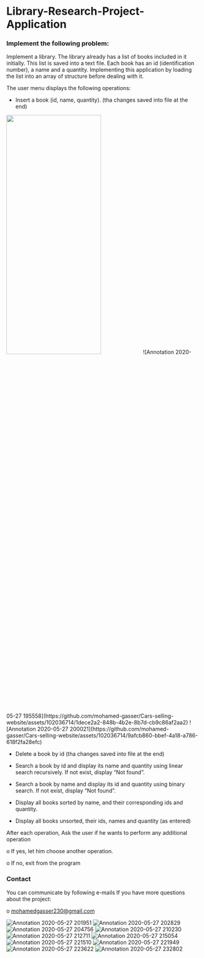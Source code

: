 # Library-Research-Project-Application


 ### Implement the following problem:
 
  Implement a library. The library already has a list of books included in it initially. This list is saved into a text file. Each book has an id (identification number), a name and a quantity.
  Implementing this application by loading the list into an array of structure before dealing with  it.

  The user menu displays the following operations:
  
  - Insert a book (id, name, quantity). (tha changes saved into file at the end)
   <img src="https://github.com/mohamed-gasser/Cars-selling-website/assets/102036714/1dece2a2-848b-4b2e-8b7d-cb9c86af2aa2)" width="70%" height="40%">
 ![Annotation 2020-05-27 195558](https://github.com/mohamed-gasser/Cars-selling-website/assets/102036714/1dece2a2-848b-4b2e-8b7d-cb9c86af2aa2)
 ![Annotation 2020-05-27 200021](https://github.com/mohamed-gasser/Cars-selling-website/assets/102036714/9afcb860-bbef-4a18-a786-618f2fa28efc)
  
  - Delete a book by id (tha changes saved into file at the end)
  
  - Search a book by id and display its name and quantity using linear search recursively. If not exist, display “Not found”.
  
  - Search a book by name and display its id and quantity using binary search. If not exist, display “Not found”. 
  
  - Display all books sorted by name, and their corresponding ids and quantity.
  
  - Display all books unsorted, their ids, names and quantity (as entered) 
  
  After each operation, Ask the user if he wants to perform any additional operation
  
  o If yes, let him choose another operation.
  
  o If no, exit from the program

 ### Contact
 You can communicate by following e-mails If you have more questions about the project:
 
 o  mohamedgasser230@gmail.com



 ![Annotation 2020-05-27 201951](https://github.com/mohamed-gasser/Cars-selling-website/assets/102036714/bd55d208-adcb-4671-9459-6b06a489d871)
![Annotation 2020-05-27 202829](https://github.com/mohamed-gasser/Cars-selling-website/assets/102036714/aa414ab9-2c39-4edb-987b-67fc503f72ac)
![Annotation 2020-05-27 204756](https://github.com/mohamed-gasser/Cars-selling-website/assets/102036714/4d464133-de93-484b-b369-0f98ae51e579)
![Annotation 2020-05-27 210230](https://github.com/mohamed-gasser/Cars-selling-website/assets/102036714/169c5f78-74a5-472f-aec0-e48808369b75)
![Annotation 2020-05-27 212711](https://github.com/mohamed-gasser/Cars-selling-website/assets/102036714/7b666e21-61b4-4da7-b462-fe60e7a3db49)
![Annotation 2020-05-27 215054](https://github.com/mohamed-gasser/Cars-selling-website/assets/102036714/e5849c66-a440-43f7-8e8e-1b049c02c764)
![Annotation 2020-05-27 221510](https://github.com/mohamed-gasser/Cars-selling-website/assets/102036714/149b74e2-193e-4479-b956-f9b8f4d26d26)
![Annotation 2020-05-27 221949](https://github.com/mohamed-gasser/Cars-selling-website/assets/102036714/6723bf10-5cc8-4459-b029-3232eb5ab963)
![Annotation 2020-05-27 223622](https://github.com/mohamed-gasser/Cars-selling-website/assets/102036714/01d2f221-e75f-4144-a605-93648d3a3379)
![Annotation 2020-05-27 232802](https://github.com/mohamed-gasser/Cars-selling-website/assets/102036714/f2e46c59-62d3-4dc6-8ac0-6f978ae0ecdb)

  
